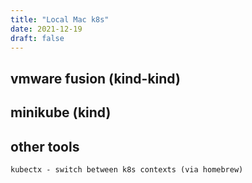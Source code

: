 ```yaml
---
title: "Local Mac k8s"
date: 2021-12-19
draft: false
---
```


## vmware fusion (kind-kind)

## minikube (kind)

## other tools

```
kubectx - switch between k8s contexts (via homebrew)

```